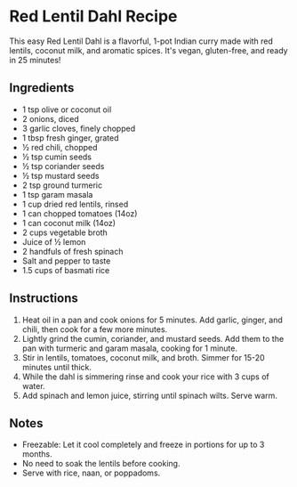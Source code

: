 # Red Lentil Dahl Recipe

This easy Red Lentil Dahl is a flavorful, 1-pot Indian curry made with red lentils, coconut milk, and aromatic spices. It's vegan, gluten-free, and ready in 25 minutes!

## Ingredients
- 1 tsp olive or coconut oil
- 2 onions, diced
- 3 garlic cloves, finely chopped
- 1 tbsp fresh ginger, grated
- ½ red chili, chopped
- ½ tsp cumin seeds
- ½ tsp coriander seeds
- ½ tsp mustard seeds
- 2 tsp ground turmeric
- 1 tsp garam masala
- 1 cup dried red lentils, rinsed
- 1 can chopped tomatoes (14oz)
- 1 can coconut milk (14oz)
- 2 cups vegetable broth
- Juice of ½ lemon
- 2 handfuls of fresh spinach
- Salt and pepper to taste
- 1.5 cups of basmati rice

## Instructions

1. Heat oil in a pan and cook onions for 5 minutes. Add garlic, ginger, and chili, then cook for a few more minutes.
2. Lightly grind the cumin, coriander, and mustard seeds. Add them to the pan with turmeric and garam masala, cooking for 1 minute.
3. Stir in lentils, tomatoes, coconut milk, and broth. Simmer for 15-20 minutes until thick.
4. While the dahl is simmering rinse and cook your rice with 3 cups of water.
5. Add spinach and lemon juice, stirring until spinach wilts. Serve warm.

## Notes
- Freezable: Let it cool completely and freeze in portions for up to 3 months.
- No need to soak the lentils before cooking.
- Serve with rice, naan, or poppadoms.